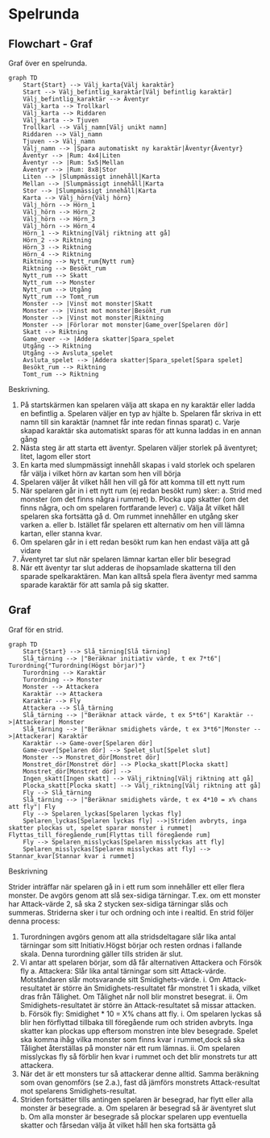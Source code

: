 # Spelrunda

## Flowchart - Graf

Graf över en spelrunda.

```mermaid
graph TD
    Start{Start} --> Välj_karta{Välj karaktär}
    Start --> Välj_befintlig_karaktär[Välj befintlig karaktär]
    Välj_befintlig_karaktär --> Äventyr
    Välj_karta --> Trollkarl
    Välj_karta --> Riddaren
    Välj_karta --> Tjuven
    Trollkarl --> Välj_namn[Välj unikt namn]
    Riddaren --> Välj_namn
    Tjuven --> Välj_namn
    Välj_namn --> |Spara automatiskt ny karaktär|Äventyr{Äventyr}
    Äventyr --> |Rum: 4x4|Liten
    Äventyr --> |Rum: 5x5|Mellan
    Äventyr --> |Rum: 8x8|Stor
    Liten --> |Slumpmässigt innehåll|Karta
    Mellan --> |Slumpmässigt innehåll|Karta
    Stor --> |Slumpmässigt innehåll|Karta
    Karta --> Välj_hörn{Välj hörn}
    Välj_hörn --> Hörn_1
    Välj_hörn --> Hörn_2
    Välj_hörn --> Hörn_3
    Välj_hörn --> Hörn_4
    Hörn_1 --> Riktning[Välj riktning att gå]
    Hörn_2 --> Riktning
    Hörn_3 --> Riktning
    Hörn_4 --> Riktning
    Riktning --> Nytt_rum{Nytt rum}
    Riktning --> Besökt_rum
    Nytt_rum --> Skatt
    Nytt_rum --> Monster
    Nytt_rum --> Utgång
    Nytt_rum --> Tomt_rum
    Monster --> |Vinst mot monster|Skatt 
    Monster --> |Vinst mot monster|Besökt_rum
    Monster --> |Vinst mot monster|Riktning
    Monster --> |Förlorar mot monster|Game_over[Spelaren dör]
    Skatt --> Riktning
    Game_over --> |Addera skatter|Spara_spelet
    Utgång --> Riktning
    Utgång --> Avsluta_spelet
    Avsluta_spelet --> |Addera skatter|Spara_spelet[Spara spelet]
    Besökt_rum --> Riktning
    Tomt_rum --> Riktning

```

Beskrivning.

1. På startskärmen kan spelaren välja att skapa en ny karaktär eller ladda en befintlig
a. Spelaren väljer en typ av hjälte
b. Spelaren får skriva in ett namn till sin karaktär (namnet får inte redan finnas sparat)
c. Varje skapad karaktär ska automatiskt sparas för att kunna laddas in en annan gång
2. Nästa steg är att starta ett äventyr. Spelaren väljer storlek på äventyret; litet, lagom eller
stort
3. En karta med slumpmässigt innehåll skapas i vald storlek och spelaren får välja i vilket hörn
av kartan som hen vill börja
4. Spelaren väljer åt vilket håll hen vill gå för att komma till ett nytt rum
5. När spelaren går in i ett nytt rum (ej redan besökt rum) sker:
a. Strid med monster (om det finns några i rummet)
b. Plocka upp skatter (om det finns några, och om spelaren fortfarande lever)
c. Välja åt vilket håll spelaren ska fortsätta gå
d. Om rummet innehåller en utgång sker varken a. eller b. Istället får spelaren ett
alternativ om hen vill lämna kartan, eller stanna kvar.
6. Om spelaren går in i ett redan besökt rum kan hen endast välja att gå vidare
7. Äventyret tar slut när spelaren lämnar kartan eller blir besegrad
8. När ett äventyr tar slut adderas de ihopsamlade skatterna till den sparade spelkaraktären.
Man kan alltså spela flera äventyr med samma sparade karaktär för att samla på sig skatter.

## Graf

Graf för en strid.

```mermaid
graph TD
    Start{Start} --> Slå_tärning[Slå tärning]
    Slå_tärning --> |"Beräknar initiativ värde, t ex 7*t6"| Turordning{"Turordning(Högst börjar)"}
    Turordning --> Karaktär
    Turordning --> Monster
    Monster --> Attackera
    Karaktär --> Attackera
    Karaktär --> Fly
    Attackera --> Slå_tärning
    Slå_tärning --> |"Beräknar attack värde, t ex 5*t6"| Karaktär -->|Attackerar| Monster
    Slå_tärning --> |"Beräknar smidighets värde, t ex 3*t6"|Monster -->|Attackerar| Karaktär
    Karaktär --> Game-over[Spelaren dör]
    Game-over[Spelaren dör] --> Spelet_slut[Spelet slut]
    Monster --> Monstret_dör[Monstret dör]
    Monstret_dör[Monstret dör] --> Plocka_skatt[Plocka skatt]
    Monstret_dör[Monstret dör] --> 
    Ingen_skatt[Ingen skatt] --> Välj_riktning[Välj riktning att gå]
    Plocka_skatt[Plocka skatt] --> Välj_riktning[Välj riktning att gå]
    Fly --> Slå_tärning
    Slå_tärning --> |"Beräknar smidighets värde, t ex 4*10 = x% chans att fly"| Fly
    Fly --> Spelaren_lyckas[Spelaren lyckas fly]
    Spelaren_lyckas[Spelaren lyckas fly] -->|Striden avbryts, inga skatter plockas ut, spelet sparar monster i rummet| Flyttas_till_föregående_rum[Flyttas till föregående rum]
    Fly --> Spelaren_misslyckas[Spelaren misslyckas att fly]
    Spelaren_misslyckas[Spelaren misslyckas att fly] --> Stannar_kvar[Stannar kvar i rummet]

```

Beskrivning

Strider inträffar när spelaren gå in i ett rum som innehåller ett eller flera monster. De avgörs genom att slå sex-sidiga tärningar. T.ex. om ett monster har Attack-värde 2, så ska 2 stycken sex-sidiga tärningar slås och summeras. Striderna sker i tur och ordning och inte i realtid. En strid följer denna process:

1. Turordningen avgörs genom att alla stridsdeltagare slår lika antal tärningar som sitt Initiativ.Högst börjar och resten ordnas i fallande skala. Denna turordning gäller tills striden är slut.
2. Vi antar att spelaren börjar, som då får alternativen Attackera och Försök fly
a. Attackera: Slår lika antal tärningar som sitt Attack-värde. Motståndaren slår motsvarande sitt Smidighets-värde.
i. Om Attack-resultatet är större än Smidighets-resultatet får monstret 1 i skada, vilket dras från Tålighet. Om Tålighet når noll blir monstret besegrat.
ii. Om Smidighets-resultatet är större än Attack-resultatet så missar attacken.
b. Försök fly: Smidighet * 10 = X% chans att fly.
i. Om spelaren lyckas så blir hen förflyttad tillbaka till föregående rum och striden avbryts. Inga skatter kan plockas upp eftersom monstren inte blev besegrade. Spelet ska komma ihåg vilka monster som finns kvar i rummet,dock så ska Tålighet återställas på monster när ett rum lämnas.
ii. Om spelaren misslyckas fly så förblir hen kvar i rummet och det blir monstrets tur att attackera.
3. När det är ett monsters tur så attackerar denne alltid. Samma beräkning som ovan genomförs (se 2.a.), fast då jämförs monstrets Attack-resultat mot spelarens Smidighets-resultat.
4. Striden fortsätter tills antingen spelaren är besegrad, har flytt eller alla monster är besegrade.
a. Om spelaren är besegrad så är äventyret slut
b. Om alla monster är besegrade så plockar spelaren upp eventuella skatter och fårsedan välja åt vilket håll hen ska fortsätta gå
